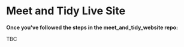 # Meet and Tidy Live Site

**Once you've followed the steps in the meet_and_tidy_website repo:**

TBC
